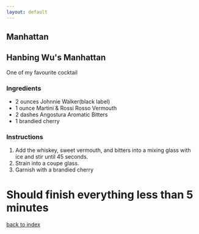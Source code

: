 ```yaml
---
layout: default
---
```


## Manhattan

## Hanbing Wu's Manhattan
One of my favourite cocktail

### Ingredients
- 2 ounces Johnnie Walker(black label)
- 1 ounce Martini & Rossi Rosso Vermouth
- 2 dashes Angostura Aromatic Bitters
- 1 brandied cherry

### Instructions
1. Add the whiskey, sweet vermouth, and bitters into a mixing glass with ice and stir until 45 seconds.
2. Strain into a coupe glass.
3. Garnish with a brandied cherry


# Should finish everything less than 5 minutes

<!--
Keep this link to return to the index
-->
[back to index](../)
